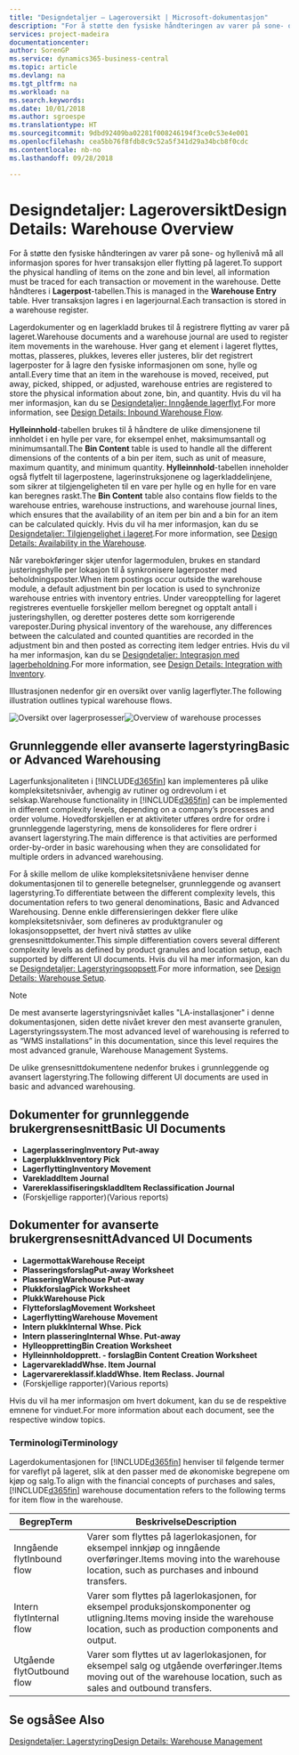```yaml
---
title: "Designdetaljer – Lageroversikt | Microsoft-dokumentasjon"
description: "For å støtte den fysiske håndteringen av varer på sone- og hyllenivå må all informasjon spores for hver transaksjon eller flytting på lageret. Dette håndteres i **Lagerpost**-tabellen. Hver transaksjon lagres i en lagerjournal."
services: project-madeira
documentationcenter: 
author: SorenGP
ms.service: dynamics365-business-central
ms.topic: article
ms.devlang: na
ms.tgt_pltfrm: na
ms.workload: na
ms.search.keywords: 
ms.date: 10/01/2018
ms.author: sgroespe
ms.translationtype: HT
ms.sourcegitcommit: 9dbd92409ba02281f008246194f3ce0c53e4e001
ms.openlocfilehash: cea5bb76f8fdb8c9c52a5f341d29a34bcb8f0cdc
ms.contentlocale: nb-no
ms.lasthandoff: 09/28/2018

---
```

# <a name="design-details-warehouse-overview"></a><span data-ttu-id="d1d11-105">Designdetaljer: Lageroversikt</span><span class="sxs-lookup"><span data-stu-id="d1d11-105">Design Details: Warehouse Overview</span></span>
<span data-ttu-id="d1d11-106">For å støtte den fysiske håndteringen av varer på sone- og hyllenivå må all informasjon spores for hver transaksjon eller flytting på lageret.</span><span class="sxs-lookup"><span data-stu-id="d1d11-106">To support the physical handling of items on the zone and bin level, all information must be traced for each transaction or movement in the warehouse.</span></span> <span data-ttu-id="d1d11-107">Dette håndteres i **Lagerpost**-tabellen.</span><span class="sxs-lookup"><span data-stu-id="d1d11-107">This is managed in the **Warehouse Entry** table.</span></span> <span data-ttu-id="d1d11-108">Hver transaksjon lagres i en lagerjournal.</span><span class="sxs-lookup"><span data-stu-id="d1d11-108">Each transaction is stored in a warehouse register.</span></span>  

<span data-ttu-id="d1d11-109">Lagerdokumenter og en lagerkladd brukes til å registrere flytting av varer på lageret.</span><span class="sxs-lookup"><span data-stu-id="d1d11-109">Warehouse documents and a warehouse journal are used to register item movements in the warehouse.</span></span> <span data-ttu-id="d1d11-110">Hver gang et element i lageret flyttes, mottas, plasseres, plukkes, leveres eller justeres, blir det registrert lagerposter for å lagre den fysiske informasjonen om sone, hylle og antall.</span><span class="sxs-lookup"><span data-stu-id="d1d11-110">Every time that an item in the warehouse is moved, received, put away, picked, shipped, or adjusted, warehouse entries are registered to store the physical information about zone, bin, and quantity.</span></span> <span data-ttu-id="d1d11-111">Hvis du vil ha mer informasjon, kan du se [Designdetaljer: Inngående lagerflyt](design-details-outbound-warehouse-flow.md).</span><span class="sxs-lookup"><span data-stu-id="d1d11-111">For more information, see [Design Details: Inbound Warehouse Flow](design-details-outbound-warehouse-flow.md).</span></span>  

<span data-ttu-id="d1d11-112">**Hylleinnhold**-tabellen brukes til å håndtere de ulike dimensjonene til innholdet i en hylle per vare, for eksempel enhet, maksimumsantall og minimumsantall.</span><span class="sxs-lookup"><span data-stu-id="d1d11-112">The **Bin Content** table is used to handle all the different dimensions of the contents of a bin per item, such as unit of measure, maximum quantity, and minimum quantity.</span></span> <span data-ttu-id="d1d11-113">**Hylleinnhold**-tabellen inneholder også flytfelt til lagerpostene, lagerinstruksjonene og lagerkladdelinjene, som sikrer at tilgjengeligheten til en vare per hylle og en hylle for en vare kan beregnes raskt.</span><span class="sxs-lookup"><span data-stu-id="d1d11-113">The **Bin Content** table also contains flow fields to the warehouse entries, warehouse instructions, and warehouse journal lines, which ensures that the availability of an item per bin and a bin for an item can be calculated quickly.</span></span> <span data-ttu-id="d1d11-114">Hvis du vil ha mer informasjon, kan du se [Designdetaljer: Tilgjengelighet i lageret](design-details-availability-in-the-warehouse.md).</span><span class="sxs-lookup"><span data-stu-id="d1d11-114">For more information, see [Design Details: Availability in the Warehouse](design-details-availability-in-the-warehouse.md).</span></span>  

<span data-ttu-id="d1d11-115">Når varebokføringer skjer utenfor lagermodulen, brukes en standard justeringshylle per lokasjon til å synkronisere lagerposter med beholdningsposter.</span><span class="sxs-lookup"><span data-stu-id="d1d11-115">When item postings occur outside the warehouse module, a default adjustment bin per location is used to synchronize warehouse entries with inventory entries.</span></span> <span data-ttu-id="d1d11-116">Under vareopptelling for lageret registreres eventuelle forskjeller mellom beregnet og opptalt antall i justeringshyllen, og deretter posteres dette som korrigerende vareposter.</span><span class="sxs-lookup"><span data-stu-id="d1d11-116">During physical inventory of the warehouse, any differences between the calculated and counted quantities are recorded in the adjustment bin and then posted as correcting item ledger entries.</span></span> <span data-ttu-id="d1d11-117">Hvis du vil ha mer informasjon, kan du se [Designdetaljer: Integrasjon med lagerbeholdning](design-details-integration-with-inventory.md).</span><span class="sxs-lookup"><span data-stu-id="d1d11-117">For more information, see [Design Details: Integration with Inventory](design-details-integration-with-inventory.md).</span></span>  

<span data-ttu-id="d1d11-118">Illustrasjonen nedenfor gir en oversikt over vanlig lagerflyter.</span><span class="sxs-lookup"><span data-stu-id="d1d11-118">The following illustration outlines typical warehouse flows.</span></span>  

<span data-ttu-id="d1d11-119">![Oversikt over lagerprosesser](media/design_details_warehouse_management_overview.png "Oversikt over lagerprosesser")</span><span class="sxs-lookup"><span data-stu-id="d1d11-119">![Overview of warehouse processes](media/design_details_warehouse_management_overview.png "Overview of warehouse processes")</span></span>  

## <a name="basic-or-advanced-warehousing"></a><span data-ttu-id="d1d11-120">Grunnleggende eller avanserte lagerstyring</span><span class="sxs-lookup"><span data-stu-id="d1d11-120">Basic or Advanced Warehousing</span></span>  
<span data-ttu-id="d1d11-121">Lagerfunksjonaliteten i [!INCLUDE[d365fin](includes/d365fin_md.md)] kan implementeres på ulike kompleksitetsnivåer, avhengig av rutiner og ordrevolum i et selskap.</span><span class="sxs-lookup"><span data-stu-id="d1d11-121">Warehouse functionality in [!INCLUDE[d365fin](includes/d365fin_md.md)] can be implemented in different complexity levels, depending on a company’s processes and order volume.</span></span> <span data-ttu-id="d1d11-122">Hovedforskjellen er at aktiviteter utføres ordre for ordre i grunnleggende lagerstyring, mens de konsolideres for flere ordrer i avansert lagerstyring.</span><span class="sxs-lookup"><span data-stu-id="d1d11-122">The main difference is that activities are performed order-by-order in basic warehousing when they are consolidated for multiple orders in advanced warehousing.</span></span>  

 <span data-ttu-id="d1d11-123">For å skille mellom de ulike kompleksitetsnivåene henviser denne dokumentasjonen til to generelle betegnelser, grunnleggende og avansert lagerstyring.</span><span class="sxs-lookup"><span data-stu-id="d1d11-123">To differentiate between the different complexity levels, this documentation refers to two general denominations, Basic and Advanced Warehousing.</span></span> <span data-ttu-id="d1d11-124">Denne enkle differensieringen dekker flere ulike kompleksitetsnivåer, som defineres av produktgranuler og lokasjonsoppsettet, der hvert nivå støttes av ulike grensesnittdokumenter.</span><span class="sxs-lookup"><span data-stu-id="d1d11-124">This simple differentiation covers several different complexity levels as defined by product granules and location setup, each supported by different UI documents.</span></span> <span data-ttu-id="d1d11-125">Hvis du vil ha mer informasjon, kan du se [Designdetaljer: Lagerstyringsoppsett](design-details-warehouse-setup.md).</span><span class="sxs-lookup"><span data-stu-id="d1d11-125">For more information, see [Design Details: Warehouse Setup](design-details-warehouse-setup.md).</span></span>  

> [!NOTE]  
>  <span data-ttu-id="d1d11-126">De mest avanserte lagerstyringsnivået kalles "LA-installasjoner" i denne dokumentasjonen, siden dette nivået krever den mest avanserte granulen, Lagerstyringssystem.</span><span class="sxs-lookup"><span data-stu-id="d1d11-126">The most advanced level of warehousing is referred to as “WMS installations” in this documentation, since this level requires the most advanced granule, Warehouse Management Systems.</span></span>  

 <span data-ttu-id="d1d11-127">De ulike grensesnittdokumentene nedenfor brukes i grunnleggende og avansert lagerstyring.</span><span class="sxs-lookup"><span data-stu-id="d1d11-127">The following different UI documents are used in basic and advanced warehousing.</span></span>  

## <a name="basic-ui-documents"></a><span data-ttu-id="d1d11-128">Dokumenter for grunnleggende brukergrensesnitt</span><span class="sxs-lookup"><span data-stu-id="d1d11-128">Basic UI Documents</span></span>  

-   <span data-ttu-id="d1d11-129">**Lagerplassering**</span><span class="sxs-lookup"><span data-stu-id="d1d11-129">**Inventory Put-away**</span></span>  
-   <span data-ttu-id="d1d11-130">**Lagerplukk**</span><span class="sxs-lookup"><span data-stu-id="d1d11-130">**Inventory Pick**</span></span>  
-   <span data-ttu-id="d1d11-131">**Lagerflytting**</span><span class="sxs-lookup"><span data-stu-id="d1d11-131">**Inventory Movement**</span></span>  
-   <span data-ttu-id="d1d11-132">**Varekladd**</span><span class="sxs-lookup"><span data-stu-id="d1d11-132">**Item Journal**</span></span>  
-   <span data-ttu-id="d1d11-133">**Varereklassifiseringskladd**</span><span class="sxs-lookup"><span data-stu-id="d1d11-133">**Item Reclassification Journal**</span></span>  
-   <span data-ttu-id="d1d11-134">(Forskjellige rapporter)</span><span class="sxs-lookup"><span data-stu-id="d1d11-134">(Various reports)</span></span>  

## <a name="advanced-ui-documents"></a><span data-ttu-id="d1d11-135">Dokumenter for avanserte brukergrensesnitt</span><span class="sxs-lookup"><span data-stu-id="d1d11-135">Advanced UI Documents</span></span>  

-   <span data-ttu-id="d1d11-136">**Lagermottak**</span><span class="sxs-lookup"><span data-stu-id="d1d11-136">**Warehouse Receipt**</span></span>  
-   <span data-ttu-id="d1d11-137">**Plasseringsforslag**</span><span class="sxs-lookup"><span data-stu-id="d1d11-137">**Put-away Worksheet**</span></span>  
-   <span data-ttu-id="d1d11-138">**Plassering**</span><span class="sxs-lookup"><span data-stu-id="d1d11-138">**Warehouse Put-away**</span></span>  
-   <span data-ttu-id="d1d11-139">**Plukkforslag**</span><span class="sxs-lookup"><span data-stu-id="d1d11-139">**Pick Worksheet**</span></span>  
-   <span data-ttu-id="d1d11-140">**Plukk**</span><span class="sxs-lookup"><span data-stu-id="d1d11-140">**Warehouse Pick**</span></span>  
-   <span data-ttu-id="d1d11-141">**Flytteforslag**</span><span class="sxs-lookup"><span data-stu-id="d1d11-141">**Movement Worksheet**</span></span>  
-   <span data-ttu-id="d1d11-142">**Lagerflytting**</span><span class="sxs-lookup"><span data-stu-id="d1d11-142">**Warehouse Movement**</span></span>  
-   <span data-ttu-id="d1d11-143">**Intern plukk**</span><span class="sxs-lookup"><span data-stu-id="d1d11-143">**Internal Whse. Pick**</span></span>  
-   <span data-ttu-id="d1d11-144">**Intern plassering**</span><span class="sxs-lookup"><span data-stu-id="d1d11-144">**Internal Whse. Put-away**</span></span>  
-   <span data-ttu-id="d1d11-145">**Hylleoppretting**</span><span class="sxs-lookup"><span data-stu-id="d1d11-145">**Bin Creation Worksheet**</span></span>  
-   <span data-ttu-id="d1d11-146">**Hylleinnholdopprett. - forslag**</span><span class="sxs-lookup"><span data-stu-id="d1d11-146">**Bin Content Creation Worksheet**</span></span>  
-   <span data-ttu-id="d1d11-147">**Lagervarekladd**</span><span class="sxs-lookup"><span data-stu-id="d1d11-147">**Whse. Item Journal**</span></span>  
-   <span data-ttu-id="d1d11-148">**Lagervarereklassif.kladd**</span><span class="sxs-lookup"><span data-stu-id="d1d11-148">**Whse. Item Reclass. Journal**</span></span>  
-   <span data-ttu-id="d1d11-149">(Forskjellige rapporter)</span><span class="sxs-lookup"><span data-stu-id="d1d11-149">(Various reports)</span></span>  

<span data-ttu-id="d1d11-150">Hvis du vil ha mer informasjon om hvert dokument, kan du se de respektive emnene for vinduet.</span><span class="sxs-lookup"><span data-stu-id="d1d11-150">For more information about each document, see the respective window topics.</span></span>  

### <a name="terminology"></a><span data-ttu-id="d1d11-151">Terminologi</span><span class="sxs-lookup"><span data-stu-id="d1d11-151">Terminology</span></span>  
<span data-ttu-id="d1d11-152">Lagerdokumentasjonen for [!INCLUDE[d365fin](includes/d365fin_md.md)] henviser til følgende termer for vareflyt på lageret, slik at den passer med de økonomiske begrepene om kjøp og salg.</span><span class="sxs-lookup"><span data-stu-id="d1d11-152">To align with the financial concepts of purchases and sales, [!INCLUDE[d365fin](includes/d365fin_md.md)] warehouse documentation refers to the following terms for item flow in the warehouse.</span></span>  

|<span data-ttu-id="d1d11-153">Begrep</span><span class="sxs-lookup"><span data-stu-id="d1d11-153">Term</span></span>|<span data-ttu-id="d1d11-154">Beskrivelse</span><span class="sxs-lookup"><span data-stu-id="d1d11-154">Description</span></span>|  
|----------|---------------------------------------|  
|<span data-ttu-id="d1d11-155">Inngående flyt</span><span class="sxs-lookup"><span data-stu-id="d1d11-155">Inbound flow</span></span>|<span data-ttu-id="d1d11-156">Varer som flyttes på lagerlokasjonen, for eksempel innkjøp og inngående overføringer.</span><span class="sxs-lookup"><span data-stu-id="d1d11-156">Items moving into the warehouse location, such as purchases and inbound transfers.</span></span>|  
|<span data-ttu-id="d1d11-157">Intern flyt</span><span class="sxs-lookup"><span data-stu-id="d1d11-157">Internal flow</span></span>|<span data-ttu-id="d1d11-158">Varer som flyttes på lagerlokasjonen, for eksempel produksjonskomponenter og utligning.</span><span class="sxs-lookup"><span data-stu-id="d1d11-158">Items moving inside the warehouse location, such as production components and output.</span></span>|  
|<span data-ttu-id="d1d11-159">Utgående flyt</span><span class="sxs-lookup"><span data-stu-id="d1d11-159">Outbound flow</span></span>|<span data-ttu-id="d1d11-160">Varer som flyttes ut av lagerlokasjonen, for eksempel salg og utgående overføringer.</span><span class="sxs-lookup"><span data-stu-id="d1d11-160">Items moving out of the warehouse location, such as sales and outbound transfers.</span></span>|  

## <a name="see-also"></a><span data-ttu-id="d1d11-161">Se også</span><span class="sxs-lookup"><span data-stu-id="d1d11-161">See Also</span></span>  
 [<span data-ttu-id="d1d11-162">Designdetaljer: Lagerstyring</span><span class="sxs-lookup"><span data-stu-id="d1d11-162">Design Details: Warehouse Management</span></span>](design-details-warehouse-management.md)

